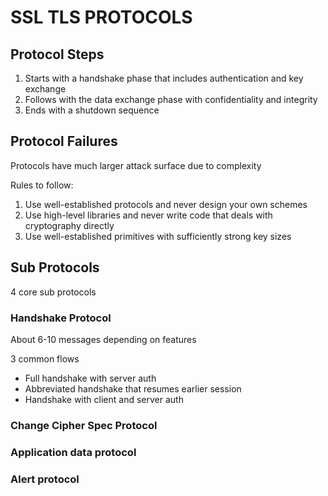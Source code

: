 # SSL TLS PROTOCOLS

## Protocol Steps

1. Starts with a handshake phase that includes authentication and key exchange
2. Follows with the data exchange phase with confidentiality and integrity
3. Ends with a shutdown sequence

## Protocol Failures

Protocols have much larger attack surface due to complexity

Rules to follow:

1. Use well-established protocols and never design your own schemes
2. Use high-level libraries and never write code that deals with cryptography directly
3. Use well-established primitives with sufficiently strong key sizes

## Sub Protocols

4 core sub protocols

### Handshake Protocol

About 6-10 messages depending on features

3 common flows

- Full handshake with server auth
- Abbreviated handshake that resumes earlier session
- Handshake with client and server auth

### Change Cipher Spec Protocol

### Application data protocol

### Alert protocol
